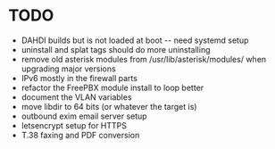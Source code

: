 # TODO

* DAHDI builds but is not loaded at boot -- need systemd setup
* uninstall and splat tags should do more uninstalling
* remove old asterisk modules from /usr/lib/asterisk/modules/ when upgrading major versions
* IPv6 mostly in the firewall parts
* refactor the FreePBX module install to loop better
* document the VLAN variables
* move libdir to 64 bits (or whatever the target is)
* outbound exim email server setup
* letsencrypt setup for HTTPS
* T.38 faxing and PDF conversion
